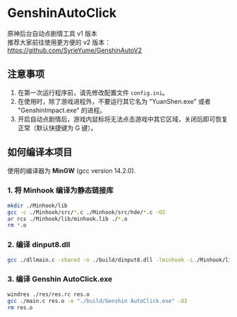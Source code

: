 # GenshinAutoClick
原神后台自动点剧情工具 v1 版本   
推荐大家前往使用更方便的 v2 版本：https://github.com/SyrieYume/GenshinAutoV2

## 注意事项
1. 在第一次运行程序前，请先修改配置文件 `config.ini`。
2. 在使用时，除了游戏进程外，不要运行其它名为 "YuanShen.exe" 或者 "GenshinImpact.exe" 的进程。
3. 开启自动点剧情后，游戏内鼠标将无法点击游戏中其它区域，关闭后即可恢复正常（默认快捷键为 G 键）。

## 如何编译本项目
使用的编译器为 **MinGW** (gcc version 14.2.0).
### 1. 将 Minhook 编译为静态链接库
```bash
mkdir ./Minhook/lib
gcc -c ./Minhook/src/*.c ./Minhook/src/hde/*.c -O2
ar rcs ./Minhook/lib/minhook.lib ./*.o
rm *.o
```


### 2. 编译 dinput8.dll
```bash
gcc ./dllmain.c -shared -o ./build/dinput8.dll -lminhook -L./Minhook/lib -O2
```


### 3. 编译 Genshin AutoClick.exe
```bash
windres ./res/res.rc res.o
gcc ./main.c res.o -o "./build/Genshin AutoClick.exe" -O2
rm res.o
```
